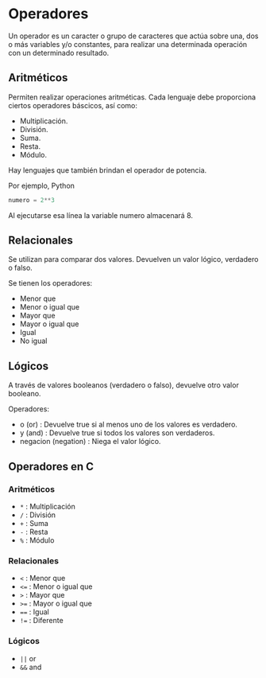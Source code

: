 # Operadores

Un operador es un caracter o grupo de caracteres que actúa sobre una, dos o más variables y/o constantes, para realizar una determinada operación con un determinado resultado.

## Aritméticos

Permiten realizar operaciones aritméticas. Cada lenguaje debe proporciona ciertos operadores báscicos, así como:

- Multiplicación.
- División.
- Suma.
- Resta.
- Módulo.

Hay lenguajes que también brindan el operador de potencia.

Por ejemplo, Python

```py
numero = 2**3
```
Al ejecutarse esa línea la variable numero almacenará 8.

## Relacionales

Se utilizan para comparar dos valores. Devuelven un valor lógico, verdadero o falso.

Se tienen los operadores:
- Menor que
- Menor o igual que
- Mayor que
- Mayor o igual que
- Igual
- No igual

## Lógicos

A través de valores booleanos (verdadero o falso), devuelve otro valor booleano.

Operadores:
- o (or) : Devuelve true si al menos uno de los valores es verdadero.
- y (and) : Devuelve true si todos los valores son verdaderos.
- negacion (negation) : Niega el valor lógico.


## Operadores en C


### Aritméticos

- `*` : Multiplicación
- `/` : División
- `+` : Suma
- `-` : Resta
- `%` : Módulo

### Relacionales

- `<` : Menor que
- `<=` : Menor o igual que
- `>` : Mayor que
- `>=` : Mayor o igual que
- `==` : Igual 
- `!=` : Diferente

### Lógicos

- `||` or
- `&&` and

